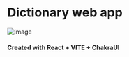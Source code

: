 # Dictionary web app

![image](https://github.com/user-attachments/assets/c07f185e-5671-4497-9f1f-15e55265b5ff)


#### Created with React + VITE + ChakraUI
